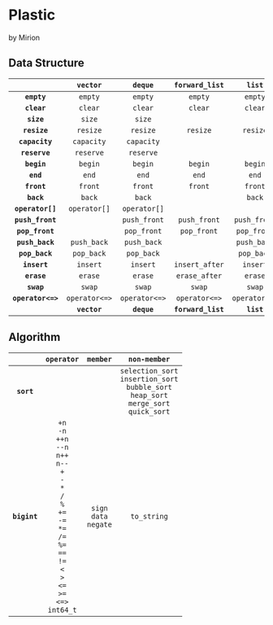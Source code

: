 # Plastic

by Mirion

## Data Structure

| | **`vector`** | **`deque`** | **`forward_list`** | **`list`** | **`priority_queue`** | **`binary_search_tree`** | **`red_black_tree`** | **`avl_tree`** | |
| :--: | :--: | :--: | :--: | :--: | :--: | :--: | :--: | :--: | :--: |
| **`empty`** | `empty` | `empty` | `empty` | `empty` | `empty` | | | | **`empty`** |
| **`clear`** | `clear` | `clear` | `clear` | `clear` | `clear` | | | | **`clear`** |
| **`size`** | `size` | `size` | | | `size` | | | | **`size`** |
| **`resize`** | `resize` | `resize` | `resize` | `resize` | | | | | **`resize`** |
| **`capacity`** | `capacity` | `capacity` | | | `capacity` | | | | **`capacity`** |
| **`reserve`** | `reserve` | `reserve` | | | `reserve` | | | | **`reserve`** |
| **`begin`** | `begin` | `begin` | `begin` | `begin` | | | | | **`begin`** |
| **`end`** | `end` | `end` | `end` | `end` | | | | | **`end`** |
| **`front`** | `front` | `front` | `front` | `front` | `top` | | | | **`front`** |
| **`back`** | `back` | `back` | | `back` | | | | | **`back`** |
| **`operator[]`** | `operator[]` | `operator[]` | | | | | | | **`operator[]`** |
| **`push_front`** | | `push_front` | `push_front` | `push_front` | | | | | **`push_front`** |
| **`pop_front`** | | `pop_front` | `pop_front` | `pop_front` | `pop` | | | | **`pop_front`** |
| **`push_back`** | `push_back` | `push_back` | | `push_back` | `push` | | | | **`push_back`** |
| **`pop_back`** | `pop_back` | `pop_back` | | `pop_back` | | | | | **`pop_back`** |
| **`insert`** | `insert` | `insert` | `insert_after` | `insert` | | | | | **`insert`** |
| **`erase`** | `erase` | `erase` | `erase_after` | `erase` | | | | | **`erase`** |
| **`swap`** | `swap` | `swap` | `swap` | `swap` | `swap` | | | | **`swap`** |
| **`operator<=>`** | `operator<=>` | `operator<=>` | `operator<=>` | `operator<=>` | | | | | **`operator<=>`** |
| | **`vector`** | **`deque`** | **`forward_list`** | **`list`** | **`priority_queue`** | **`binary_search_tree`** | **`red_black_tree`** | **`avl_tree`** | |

## Algorithm

| | `operator` | `member` | `non-member` |
| :--: | :--: | :--: | :--: |
| **`sort`** | | |`selection_sort`<br>`insertion_sort`<br>`bubble_sort`<br>`heap_sort`<br>`merge_sort`<br>`quick_sort` |
| **`bigint`** | `+n`<br>`-n`<br>`++n`<br>`--n`<br>`n++`<br>`n--`<br>`+`<br>`-`<br>`*`<br>`/`<br>`%`<br>`+=`<br>`-=`<br>`*=`<br>`/=`<br>`%=`<br>`==`<br>`!=`<br>`<`<br>`>`<br>`<=`<br>`>=`<br>`<=>`<br>`int64_t` | `sign`<br>`data`<br>`negate` | `to_string` |